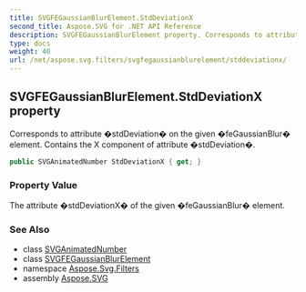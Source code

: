 ```yaml
---
title: SVGFEGaussianBlurElement.StdDeviationX
second_title: Aspose.SVG for .NET API Reference
description: SVGFEGaussianBlurElement property. Corresponds to attribute stdDeviation on the given feGaussianBlur element. Contains the X component of attribute stdDeviation
type: docs
weight: 40
url: /net/aspose.svg.filters/svgfegaussianblurelement/stddeviationx/
---
```

## SVGFEGaussianBlurElement.StdDeviationX property

Corresponds to attribute �stdDeviation� on the given �feGaussianBlur� element. Contains the X component of attribute �stdDeviation�.

```csharp
public SVGAnimatedNumber StdDeviationX { get; }
```

### Property Value

The attribute �stdDeviationX� of the given �feGaussianBlur� element.

### See Also

* class [SVGAnimatedNumber](../../../aspose.svg.datatypes/svganimatednumber/)
* class [SVGFEGaussianBlurElement](../)
* namespace [Aspose.Svg.Filters](../../svgfegaussianblurelement/)
* assembly [Aspose.SVG](../../../)
